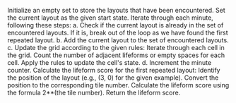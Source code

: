 Initialize an empty set to store the layouts that have been encountered.
Set the current layout as the given start state.
Iterate through each minute, following these steps:
a. Check if the current layout is already in the set of encountered layouts.
If it is, break out of the loop as we have found the first repeated layout.
b. Add the current layout to the set of encountered layouts.
c. Update the grid according to the given rules:
Iterate through each cell in the grid.
Count the number of adjacent lifeforms or empty spaces for each cell.
Apply the rules to update the cell's state.
d. Increment the minute counter.
Calculate the lifeform score for the first repeated layout:
Identify the position of the layout (e.g., (3, 0) for the given example).
Convert the position to the corresponding tile number.
Calculate the lifeform score using the formula 2**(the tile number).
Return the lifeform score.
